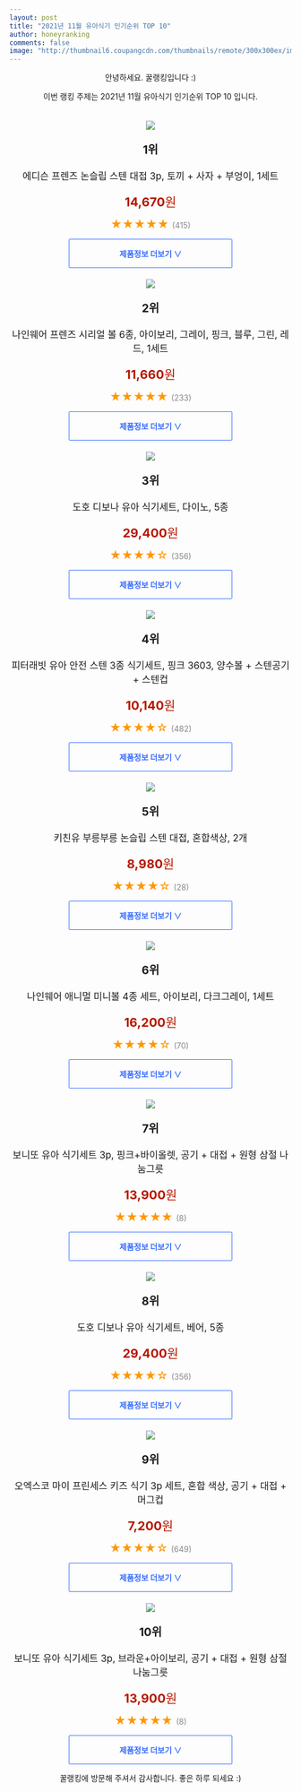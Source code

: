```yaml
--- 
layout: post 
title: "2021년 11월 유아식기 인기순위 TOP 10" 
author: honeyranking 
comments: false 
image: "http://thumbnail6.coupangcdn.com/thumbnails/remote/300x300ex/image/product/image/vendoritem/2018/08/10/3607662188/d67be6fc-b0b4-4dd4-a962-e96c46ad0a5a.jpg" 
--- 
```

<p style="text-align: center;">안녕하세요. 꿀랭킹입니다 :)</p> <p style="text-align: center;">이번 랭킹 주제는 2021년 11월 유아식기 인기순위 TOP 10 입니다.</p><center><img src="http://thumbnail6.coupangcdn.com/thumbnails/remote/300x300ex/image/product/image/vendoritem/2018/08/10/3607662188/d67be6fc-b0b4-4dd4-a962-e96c46ad0a5a.jpg" style="margin-top:20px" /></center> <p style="text-align: center; font-size: 20px"><b>1위</b></p> <p style="text-align: center; font-size: 17px">에디슨 프렌즈 논슬립 스텐 대접 3p, 토끼 + 사자 + 부엉이, 1세트</p> <p style="text-align: center;"><span style="color: #b61800; font-size: 22px;"><b>14,670</b>원</span></p> <p style="text-align: center;"><span style="color: #ff9600; font-size: 20px;">★★★★★ </span><span style="color: #878787;">(415)</span></p> <center><a href="https://link.coupang.com/a/hpMy5"> <div style="font-size: 14px; display: inline-block; padding: 15px 90px; color: #346aff; border-radius: 2px; border: 1px solid #346aff; cursor: pointer;"><b>제품정보 더보기 &or;</b></div> </a></center><center><img src="http://thumbnail7.coupangcdn.com/thumbnails/remote/300x300ex/image/retail/images/2019/06/07/14/6/9c94ffee-67c0-4849-af84-c68081acbf61.jpg" style="margin-top:20px" /></center> <p style="text-align: center; font-size: 20px"><b>2위</b></p> <p style="text-align: center; font-size: 17px">나인웨어 프렌즈 시리얼 볼 6종, 아이보리, 그레이, 핑크, 블루, 그린, 레드, 1세트</p> <p style="text-align: center;"><span style="color: #b61800; font-size: 22px;"><b>11,660</b>원</span></p> <p style="text-align: center;"><span style="color: #ff9600; font-size: 20px;">★★★★★ </span><span style="color: #878787;">(233)</span></p> <center><a href="https://link.coupang.com/a/hpMy8"> <div style="font-size: 14px; display: inline-block; padding: 15px 90px; color: #346aff; border-radius: 2px; border: 1px solid #346aff; cursor: pointer;"><b>제품정보 더보기 &or;</b></div> </a></center><center><img src="http://thumbnail8.coupangcdn.com/thumbnails/remote/300x300ex/image/retail/images/423666627915215-d6cb495f-23f6-4aeb-813e-caf6bb3d2a93.jpg" style="margin-top:20px" /></center> <p style="text-align: center; font-size: 20px"><b>3위</b></p> <p style="text-align: center; font-size: 17px">도호 디보나 유아 식기세트, 다이노, 5종</p> <p style="text-align: center;"><span style="color: #b61800; font-size: 22px;"><b>29,400</b>원</span></p> <p style="text-align: center;"><span style="color: #ff9600; font-size: 20px;">★★★★☆ </span><span style="color: #878787;">(356)</span></p> <center><a href="https://link.coupang.com/a/hpMzb"> <div style="font-size: 14px; display: inline-block; padding: 15px 90px; color: #346aff; border-radius: 2px; border: 1px solid #346aff; cursor: pointer;"><b>제품정보 더보기 &or;</b></div> </a></center><center><img src="http://thumbnail7.coupangcdn.com/thumbnails/remote/300x300ex/image/retail/images/2019/12/17/19/2/db00c43f-271d-48c3-807e-1ebd71d3bd3d.jpg" style="margin-top:20px" /></center> <p style="text-align: center; font-size: 20px"><b>4위</b></p> <p style="text-align: center; font-size: 17px">피터래빗 유아 안전 스텐 3종 식기세트, 핑크 3603, 양수볼 + 스텐공기 + 스텐컵</p> <p style="text-align: center;"><span style="color: #b61800; font-size: 22px;"><b>10,140</b>원</span></p> <p style="text-align: center;"><span style="color: #ff9600; font-size: 20px;">★★★★☆ </span><span style="color: #878787;">(482)</span></p> <center><a href="https://link.coupang.com/a/hpMze"> <div style="font-size: 14px; display: inline-block; padding: 15px 90px; color: #346aff; border-radius: 2px; border: 1px solid #346aff; cursor: pointer;"><b>제품정보 더보기 &or;</b></div> </a></center><center><img src="http://thumbnail9.coupangcdn.com/thumbnails/remote/300x300ex/image/retail/images/2020/03/13/20/0/2b3e04f1-af57-47fc-88db-df98008d139d.jpg" style="margin-top:20px" /></center> <p style="text-align: center; font-size: 20px"><b>5위</b></p> <p style="text-align: center; font-size: 17px">키친유 부릉부릉 논슬립 스텐 대접, 혼합색상, 2개</p> <p style="text-align: center;"><span style="color: #b61800; font-size: 22px;"><b>8,980</b>원</span></p> <p style="text-align: center;"><span style="color: #ff9600; font-size: 20px;">★★★★☆ </span><span style="color: #878787;">(28)</span></p> <center><a href="https://link.coupang.com/a/hpMzf"> <div style="font-size: 14px; display: inline-block; padding: 15px 90px; color: #346aff; border-radius: 2px; border: 1px solid #346aff; cursor: pointer;"><b>제품정보 더보기 &or;</b></div> </a></center><center><img src="http://thumbnail9.coupangcdn.com/thumbnails/remote/300x300ex/image/retail/images/2020/03/06/17/1/40443462-18ee-43c2-9d60-74f3c6d2fbdd.jpg" style="margin-top:20px" /></center> <p style="text-align: center; font-size: 20px"><b>6위</b></p> <p style="text-align: center; font-size: 17px">나인웨어 애니멀 미니볼 4종 세트, 아이보리, 다크그레이, 1세트</p> <p style="text-align: center;"><span style="color: #b61800; font-size: 22px;"><b>16,200</b>원</span></p> <p style="text-align: center;"><span style="color: #ff9600; font-size: 20px;">★★★★☆ </span><span style="color: #878787;">(70)</span></p> <center><a href="https://link.coupang.com/a/hpMzg"> <div style="font-size: 14px; display: inline-block; padding: 15px 90px; color: #346aff; border-radius: 2px; border: 1px solid #346aff; cursor: pointer;"><b>제품정보 더보기 &or;</b></div> </a></center><center><img src="http://thumbnail8.coupangcdn.com/thumbnails/remote/300x300ex/image/rs_quotation_api/c4c0/aa6731189f5cd92d5cc06f6b7d29f8f361f810e5093ad3e2b5f3c36cc1a1.jpg" style="margin-top:20px" /></center> <p style="text-align: center; font-size: 20px"><b>7위</b></p> <p style="text-align: center; font-size: 17px">보니또 유아 식기세트 3p, 핑크+바이올렛, 공기 + 대접 + 원형 삼절 나눔그릇</p> <p style="text-align: center;"><span style="color: #b61800; font-size: 22px;"><b>13,900</b>원</span></p> <p style="text-align: center;"><span style="color: #ff9600; font-size: 20px;">★★★★★ </span><span style="color: #878787;">(8)</span></p> <center><a href="https://link.coupang.com/a/hpMzh"> <div style="font-size: 14px; display: inline-block; padding: 15px 90px; color: #346aff; border-radius: 2px; border: 1px solid #346aff; cursor: pointer;"><b>제품정보 더보기 &or;</b></div> </a></center><center><img src="http://thumbnail6.coupangcdn.com/thumbnails/remote/300x300ex/image/retail/images/529250568779503-af445166-5493-42db-b3de-82c533535ede.jpg" style="margin-top:20px" /></center> <p style="text-align: center; font-size: 20px"><b>8위</b></p> <p style="text-align: center; font-size: 17px">도호 디보나 유아 식기세트, 베어, 5종</p> <p style="text-align: center;"><span style="color: #b61800; font-size: 22px;"><b>29,400</b>원</span></p> <p style="text-align: center;"><span style="color: #ff9600; font-size: 20px;">★★★★☆ </span><span style="color: #878787;">(356)</span></p> <center><a href="https://link.coupang.com/a/hpMzi"> <div style="font-size: 14px; display: inline-block; padding: 15px 90px; color: #346aff; border-radius: 2px; border: 1px solid #346aff; cursor: pointer;"><b>제품정보 더보기 &or;</b></div> </a></center><center><img src="http://thumbnail9.coupangcdn.com/thumbnails/remote/300x300ex/image/retail/images/511722327173184-68623134-4845-46bf-9774-e09017cc3566.jpg" style="margin-top:20px" /></center> <p style="text-align: center; font-size: 20px"><b>9위</b></p> <p style="text-align: center; font-size: 17px">오엑스코 마이 프린세스 키즈 식기 3p 세트, 혼합 색상, 공기 + 대접 + 머그컵</p> <p style="text-align: center;"><span style="color: #b61800; font-size: 22px;"><b>7,200</b>원</span></p> <p style="text-align: center;"><span style="color: #ff9600; font-size: 20px;">★★★★☆ </span><span style="color: #878787;">(649)</span></p> <center><a href="https://link.coupang.com/a/hpMzj"> <div style="font-size: 14px; display: inline-block; padding: 15px 90px; color: #346aff; border-radius: 2px; border: 1px solid #346aff; cursor: pointer;"><b>제품정보 더보기 &or;</b></div> </a></center><center><img src="http://thumbnail6.coupangcdn.com/thumbnails/remote/300x300ex/image/rs_quotation_api/acd5/1c8c3ef32306fd0a8db9a2c934a69c2a406cfd0e726223bb0aeefbd9623f.jpg" style="margin-top:20px" /></center> <p style="text-align: center; font-size: 20px"><b>10위</b></p> <p style="text-align: center; font-size: 17px">보니또 유아 식기세트 3p, 브라운+아이보리, 공기 + 대접 + 원형 삼절 나눔그릇</p> <p style="text-align: center;"><span style="color: #b61800; font-size: 22px;"><b>13,900</b>원</span></p> <p style="text-align: center;"><span style="color: #ff9600; font-size: 20px;">★★★★★ </span><span style="color: #878787;">(8)</span></p> <center><a href="https://link.coupang.com/a/hpMzm"> <div style="font-size: 14px; display: inline-block; padding: 15px 90px; color: #346aff; border-radius: 2px; border: 1px solid #346aff; cursor: pointer;"><b>제품정보 더보기 &or;</b></div> </a></center> <p style="text-align: center;">꿀랭킹에 방문해 주셔서 감사합니다. 좋은 하루 되세요 :)</p>
